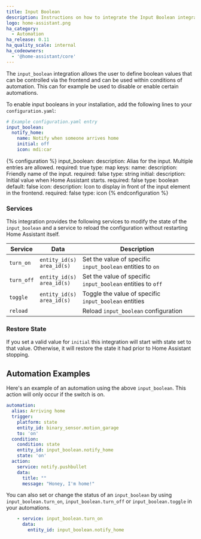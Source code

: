 ```yaml
---
title: Input Boolean
description: Instructions on how to integrate the Input Boolean integration into Home Assistant.
logo: home-assistant.png
ha_category:
  - Automation
ha_release: 0.11
ha_quality_scale: internal
ha_codeowners:
  - '@home-assistant/core'
---
```


The `input_boolean` integration allows the user to define boolean values that can be controlled via the frontend and can be used within conditions of automation. This can for example be used to disable or enable certain automations.

To enable input booleans in your installation, add the following lines to your `configuration.yaml`:

```yaml
# Example configuration.yaml entry
input_boolean:
  notify_home:
    name: Notify when someone arrives home
    initial: off
    icon: mdi:car
```

{% configuration %}
  input_boolean:
    description: Alias for the input. Multiple entries are allowed.
    required: true
    type: map
    keys:
      name:
        description: Friendly name of the input.
        required: false
        type: string
      initial:
        description: Initial value when Home Assistant starts.
        required: false
        type: boolean
        default: false
      icon:
        description: Icon to display in front of the input element in the frontend.
        required: false
        type: icon
{% endconfiguration %}

### Services

This integration provides the following services to modify the state of the `input_boolean` and a service to reload the
configuration without restarting Home Assistant itself.

| Service | Data | Description |
| ------- | ---- | ----------- |
| `turn_on` | `entity_id(s)`<br>`area_id(s)` | Set the value of specific `input_boolean` entities to `on`
| `turn_off` | `entity_id(s)`<br>`area_id(s)` | Set the value of specific `input_boolean` entities to `off`
| `toggle` | `entity_id(s)`<br>`area_id(s)` | Toggle the value of specific `input_boolean` entities
| `reload` | | Reload `input_boolean` configuration |

### Restore State

If you set a valid value for `initial` this integration will start with state set to that value. Otherwise, it will restore the state it had prior to Home Assistant stopping.

## Automation Examples

Here's an example of an automation using the above `input_boolean`. This action will only occur if the switch is on.

```yaml
automation:
  alias: Arriving home
  trigger:
    platform: state
    entity_id: binary_sensor.motion_garage
    to: 'on'
  condition:
    condition: state
    entity_id: input_boolean.notify_home
    state: 'on'
  action:
    service: notify.pushbullet
    data:
      title: ""
      message: "Honey, I'm home!"
```

You can also set or change the status of an `input_boolean` by using `input_boolean.turn_on`, `input_boolean.turn_off` or `input_boolean.toggle` in your automations.

```yaml
    - service: input_boolean.turn_on
      data:
        entity_id: input_boolean.notify_home
```
